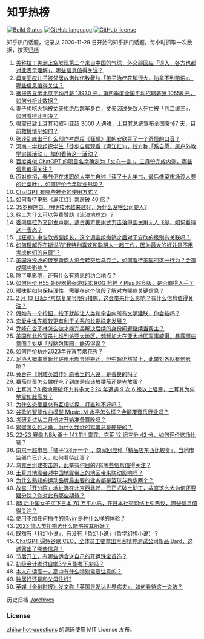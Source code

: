 # 知乎热榜
[![Build Status](https://github.com/ToWeLong/zhihu-hot-questions/workflows/CI/badge.svg)](https://github.com/ToWeLong/zhihu-hot-questions/actions)
[![GitHub language](https://img.shields.io/badge/language-golang-orange.svg)](https://golang.org/)
[![GitHub license](https://img.shields.io/github/license/ToWeLong/zhihu-hot-questions)](https://github.com/ToWeLong/zhihu-hot-questions/blob/main/LICENSE)

知乎热门话题，记录从 2020-11-29 日开始的知乎热门话题。每小时抓取一次数据，按天[归档](./archives)

<!-- BEGIN -->

1. [美称拉丁美洲上空发现第二个来自中国的气球，外交部回应「误入，各方也都对此表示理解」，哪些信息值得关注？](https://www.zhihu.com/question/582480337)
1. [母亲回应儿子被邻居放炮炸伤致截肢「孩子治疗花销很大，怕拿不到赔偿」，哪些信息值得关注？](https://www.zhihu.com/question/582492537)
1. [据报告显示北京平均月薪 13930 元，第四季度全国平均招聘薪酬 10558 元，如何分析此数据？](https://www.zhihu.com/question/582471088)
1. [妻子想吃火锅被丈夫拒绝后跳车身亡，丈夫因过失致人死亡被「判二缓三」，如何看待此判决？](https://www.zhihu.com/question/582413027)
1. [强震已致土耳其和叙利亚超 3000 人遇难，土耳其总统宣布全国哀悼7 天，目前救援情况如何？](https://www.zhihu.com/question/582569489)
1. [张译到底出于什么创作考虑给《狂飙》里的安欣弄了一个奇怪的口音？](https://www.zhihu.com/question/582145427)
1. [河南一学校组织学生「徒步自费观看《满江红》」，校方称「系自愿，属户外教学实践活动」，如何看待这一活动？](https://www.zhihu.com/question/582466102)
1. [百度类似 ChatGPT 的项目名字确定为「文心一言」，三月份完成内测，哪些信息值得关注？](https://www.zhihu.com/question/582588618)
1. [面对缩招，春节仍在求职的大学生自述「读了十九年书，最后像菜市场没人要的烂菜叶」，如何评价今年就业形势？](https://www.zhihu.com/question/582468992)
1. [ChatGPT 有哪些神奇的使用方式？](https://www.zhihu.com/question/570729170)
1. [如何看待电影《满江红》票房破 40 亿？](https://www.zhihu.com/question/582527248)
1. [35岁程序员，明明技术越来越好，为什么没啥公司要人?](https://www.zhihu.com/question/578871948)
1. [徐工为什么可以免费赞助《流浪地球2》？](https://www.zhihu.com/question/581822066)
1. [委内瑞拉外交部发声明，谴责美方使用武力击落中国民用无人飞艇，如何看待这一表态？](https://www.zhihu.com/question/582504040)
1. [《狂飙》中安欣做副组长，这个调查组撤销之后对于安欣的级别有关联吗？](https://www.zhihu.com/question/581232589)
1. [如何理解乔布斯说的“我特别喜欢和聪明人一起工作，因为最大的好处是不用考虑他们的自尊”？](https://www.zhihu.com/question/391880688)
1. [美国将没收的俄罗斯商人资金转交给乌克兰，如何看待美国的这一行为？会造成哪些影响？](https://www.zhihu.com/question/582489245)
1. [除了电影院，还有什么有意思的约会地点？](https://www.zhihu.com/question/581984238)
1. [如何评价 H55 处理器最强游戏本 ROG 枪神 7 Plus 超竞版，是否值得入手？](https://www.zhihu.com/question/582588895)
1. [暧昧期如何保持理性，需要在这个阶段了解对方哪些关键信息？](https://www.zhihu.com/question/581983405)
1. [2 月 13 日起北京恢复尾号限行措施，这会带来什么影响？有什么信息值得关注？](https://www.zhihu.com/question/582390985)
1. [假如有一个按钮，按下就能让人类和宇宙内所有文明建联，你会按吗？](https://www.zhihu.com/question/582489660)
1. [恋爱中谁先服软更有利于关系的长期稳定发展？](https://www.zhihu.com/question/581990630)
1. [乔峰在杏子林怎么做才能完美解决后续的身份问题继续当帮主？](https://www.zhihu.com/question/581970625)
1. [美国和北约官员扎堆到访亚太地区，频频加大在亚太地区军事威慑，暴露哪些意图？对华「战略包围圈」能否得逞？](https://www.zhihu.com/question/582433756)
1. [如何评价杭州2023年元宵节烟花秀？](https://www.zhihu.com/question/582370844)
1. [足协大概率重新允许俱乐部异地搬迁，但中超仍然禁止，此举对各队有何影响？](https://www.zhihu.com/question/582250909)
1. [黄蓉在《射雕英雄传》原著里的人设，是善良的吗？](https://www.zhihu.com/question/579910849)
1. [番茄炒蛋怎么做好吃？到底是应该放番茄还是先放蛋？](https://www.zhihu.com/question/581966794)
1. [土耳其 7.8 级地震破坏力有多大？24 年遭遇 9 次 6 级以上强震，土耳其为何地震如此高发？](https://www.zhihu.com/question/582481962)
1. [为什么恋爱里总有互相试探，打直球不好吗？](https://www.zhihu.com/question/581982053)
1. [谷歌的智能作曲模型 MusicLM 水平怎么样？会颠覆音乐行业吗？](https://www.zhihu.com/question/581877117)
1. [考研复试从二月份才开始准备算晚吗？](https://www.zhihu.com/question/580651208)
1. [鸡蛋怎么炒才嫩，为什么我炒的鸡蛋总是硬硬的？](https://www.zhihu.com/question/582240445)
1. [22-23 赛季 NBA 勇士 141:114 雷霆，克莱 12 记三分 42 分，如何评价这场比赛？](https://www.zhihu.com/question/582594677)
1. [南京一超市售「橘子128元一个」，商家回应称「精品店东西比较贵」，当地市监部门已介入，如何看待此事？](https://www.zhihu.com/question/582380985)
1. [乌克兰组建突击旅，此举有何目的?有哪些信息值得关注？](https://www.zhihu.com/question/582376122)
1. [土耳其地震会对中国地震带上的地区带来联动影响吗？](https://www.zhihu.com/question/582466030)
1. [为什么熟知的运动品牌最主要的业务都是篮球与跑步两个？](https://www.zhihu.com/question/581151863)
1. [故宫「开分院」地址选在北京西北郊，已正式破土动工，故宫这么大为何还要建分院？你对此有哪些期待？](https://www.zhihu.com/question/581060697)
1. [85 后中国女子买下日本 70 万平小岛，在日本社交网络上引热议，哪些信息值得关注？](https://www.zhihu.com/question/582516525)
1. [使用不加任何插件的纯vim是种什么样的体验？](https://www.zhihu.com/question/271926659)
1. [2023 情人节礼物选什么能够投其所好？](https://www.zhihu.com/question/581603674)
1. [既然有「科幻小说」，有没有「哲幻小说」（哲学幻想小说）？](https://www.zhihu.com/question/581591537)
1. [ChatGPT 逼急谷歌 CEO，全体员工要拿出黑客精神测试公司新品 Bard，这透露出了哪些信息？](https://www.zhihu.com/question/582585597)
1. [节后开工，有哪些适合送自己的开运珠宝首饰？](https://www.zhihu.com/question/581102245)
1. [初级会计考试自学3个月能考下来吗？](https://www.zhihu.com/question/582493958)
1. [本人在读高一，高中有什么特别需要注意的？](https://www.zhihu.com/question/582254371)
1. [独居好还是和父母住好?](https://www.zhihu.com/question/493618380)
1. [英媒《金融时报》发文称「英国是发达世界病夫」，如何看待这一说法？](https://www.zhihu.com/question/582326887)

<!-- END -->

历史归档 [./archives](./archives)


### License
[zhihu-hot-questions](https://github.com/towelong/zhihu-hot-questions) 的源码使用 MIT License 发布。
